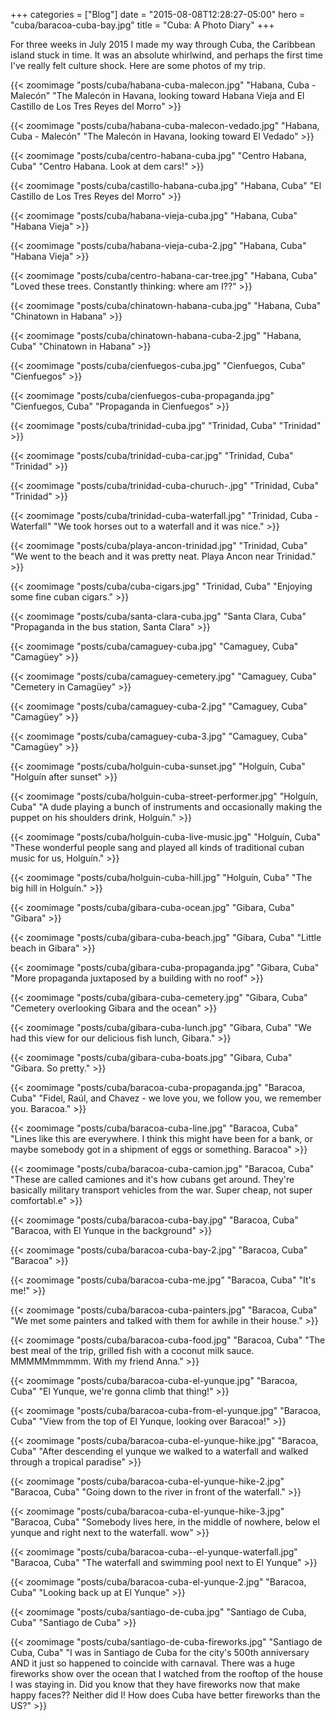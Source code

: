 +++
categories = ["Blog"]
date = "2015-08-08T12:28:27-05:00"
hero = "cuba/baracoa-cuba-bay.jpg"
title = "Cuba: A Photo Diary"
+++

For three weeks in July 2015 I made my way through Cuba, the Caribbean island stuck in time. It was an absolute whirlwind, and perhaps the first time I've really felt culture shock. Here are some photos of my trip.

{{< zoomimage "posts/cuba/habana-cuba-malecon.jpg" "Habana, Cuba - Malecón" "The Malecón in Havana, looking toward Habana Vieja and El Castillo de Los Tres Reyes del Morro" >}}

{{< zoomimage "posts/cuba/habana-cuba-malecon-vedado.jpg" "Habana, Cuba - Malecón" "The Malecón in Havana, looking toward El Vedado" >}}

{{< zoomimage "posts/cuba/centro-habana-cuba.jpg" "Centro Habana, Cuba" "Centro Habana. Look at dem cars!" >}}

{{< zoomimage "posts/cuba/castillo-habana-cuba.jpg" "Habana, Cuba" "El Castillo de Los Tres Reyes del Morro" >}}

{{< zoomimage "posts/cuba/habana-vieja-cuba.jpg" "Habana, Cuba" "Habana Vieja" >}}

{{< zoomimage "posts/cuba/habana-vieja-cuba-2.jpg" "Habana, Cuba" "Habana Vieja" >}}

{{< zoomimage "posts/cuba/centro-habana-car-tree.jpg" "Habana, Cuba" "Loved these trees. Constantly thinking: where am I??" >}}

{{< zoomimage "posts/cuba/chinatown-habana-cuba.jpg" "Habana, Cuba" "Chinatown in Habana" >}}

{{< zoomimage "posts/cuba/chinatown-habana-cuba-2.jpg" "Habana, Cuba" "Chinatown in Habana" >}}

{{< zoomimage "posts/cuba/cienfuegos-cuba.jpg" "Cienfuegos, Cuba" "Cienfuegos" >}}

{{< zoomimage "posts/cuba/cienfuegos-cuba-propaganda.jpg" "Cienfuegos, Cuba" "Propaganda in Cienfuegos" >}}

{{< zoomimage "posts/cuba/trinidad-cuba.jpg" "Trinidad, Cuba" "Trinidad" >}}

{{< zoomimage "posts/cuba/trinidad-cuba-car.jpg" "Trinidad, Cuba" "Trinidad" >}}

{{< zoomimage "posts/cuba/trinidad-cuba-churuch-.jpg" "Trinidad, Cuba" "Trinidad" >}}

{{< zoomimage "posts/cuba/trinidad-cuba-waterfall.jpg" "Trinidad, Cuba - Waterfall" "We took horses out to a waterfall and it was nice." >}}

{{< zoomimage "posts/cuba/playa-ancon-trinidad.jpg" "Trinidad, Cuba" "We went to the beach and it was pretty neat. Playa Ancon near Trinidad." >}}

{{< zoomimage "posts/cuba/cuba-cigars.jpg" "Trinidad, Cuba" "Enjoying some fine cuban cigars." >}}

{{< zoomimage "posts/cuba/santa-clara-cuba.jpg" "Santa Clara, Cuba" "Propaganda in the bus station, Santa Clara" >}}

{{< zoomimage "posts/cuba/camaguey-cuba.jpg" "Camaguey, Cuba" "Camagüey" >}}

{{< zoomimage "posts/cuba/camaguey-cemetery.jpg" "Camaguey, Cuba" "Cemetery in Camagüey" >}}

{{< zoomimage "posts/cuba/camaguey-cuba-2.jpg" "Camaguey, Cuba" "Camagüey" >}}

{{< zoomimage "posts/cuba/camaguey-cuba-3.jpg" "Camaguey, Cuba" "Camagüey" >}}

{{< zoomimage "posts/cuba/holguin-cuba-sunset.jpg" "Holguín, Cuba" "Holguín after sunset" >}}

{{< zoomimage "posts/cuba/holguin-cuba-street-performer.jpg" "Holguín, Cuba" "A dude playing a bunch of instruments and occasionally making the puppet on his shoulders drink, Holguín." >}}

{{< zoomimage "posts/cuba/holguin-cuba-live-music.jpg" "Holguín, Cuba" "These wonderful people sang and played all kinds of traditional cuban music for us, Holguín." >}}

{{< zoomimage "posts/cuba/holguin-cuba-hill.jpg" "Holguín, Cuba" "The big hill in Holguín." >}}

{{< zoomimage "posts/cuba/gibara-cuba-ocean.jpg" "Gibara, Cuba" "Gibara" >}}

{{< zoomimage "posts/cuba/gibara-cuba-beach.jpg" "Gibara, Cuba" "Little beach in Gibara" >}}

{{< zoomimage "posts/cuba/gibara-cuba-propaganda.jpg" "Gibara, Cuba" "More propaganda juxtaposed by a building with no roof" >}}

{{< zoomimage "posts/cuba/gibara-cuba-cemetery.jpg" "Gibara, Cuba" "Cemetery overlooking Gibara and the ocean" >}}

{{< zoomimage "posts/cuba/gibara-cuba-lunch.jpg" "Gibara, Cuba" "We had this view for our delicious fish lunch, Gibara." >}}

{{< zoomimage "posts/cuba/gibara-cuba-boats.jpg" "Gibara, Cuba" "Gibara. So pretty." >}}

{{< zoomimage "posts/cuba/baracoa-cuba-propaganda.jpg" "Baracoa, Cuba" "Fidel, Raúl, and Chavez - we love you, we follow you, we remember you. Baracoa." >}}

{{< zoomimage "posts/cuba/baracoa-cuba-line.jpg" "Baracoa, Cuba" "Lines like this are everywhere. I think this might have been for a bank, or maybe somebody got in a shipment of eggs or something. Baracoa" >}}

{{< zoomimage "posts/cuba/baracoa-cuba-camion.jpg" "Baracoa, Cuba" "These are called camiones and it's how cubans get around. They're basically military transport vehicles from the war. Super cheap, not super comfortabl.e" >}}

{{< zoomimage "posts/cuba/baracoa-cuba-bay.jpg" "Baracoa, Cuba" "Baracoa, with El Yunque in the background" >}}

{{< zoomimage "posts/cuba/baracoa-cuba-bay-2.jpg" "Baracoa, Cuba" "Baracoa" >}}

{{< zoomimage "posts/cuba/baracoa-cuba-me.jpg" "Baracoa, Cuba" "It's me!" >}}

{{< zoomimage "posts/cuba/baracoa-cuba-painters.jpg" "Baracoa, Cuba" "We met some painters and talked with them for awhile in their house." >}}

{{< zoomimage "posts/cuba/baracoa-cuba-food.jpg" "Baracoa, Cuba" "The best meal of the trip, grilled fish with a coconut milk sauce. MMMMMmmmmm. With my friend Anna." >}}

{{< zoomimage "posts/cuba/baracoa-cuba-el-yunque.jpg" "Baracoa, Cuba" "El Yunque, we're gonna climb that thing!" >}}

{{< zoomimage "posts/cuba/baracoa-cuba-from-el-yunque.jpg" "Baracoa, Cuba" "View from the top of El Yunque, looking over Baracoa!" >}}

{{< zoomimage "posts/cuba/baracoa-cuba-el-yunque-hike.jpg" "Baracoa, Cuba" "After descending el yunque we walked to a waterfall and walked through a tropical paradise" >}}

{{< zoomimage "posts/cuba/baracoa-cuba-el-yunque-hike-2.jpg" "Baracoa, Cuba" "Going down to the river in front of the waterfall." >}}

{{< zoomimage "posts/cuba/baracoa-cuba-el-yunque-hike-3.jpg" "Baracoa, Cuba" "Somebody lives here, in the middle of nowhere, below el yunque and right next to the waterfall. wow" >}}

{{< zoomimage "posts/cuba/baracoa-cuba--el-yunque-waterfall.jpg" "Baracoa, Cuba" "The waterfall and swimming pool next to El Yunque" >}}

{{< zoomimage "posts/cuba/baracoa-cuba-el-yunque-2.jpg" "Baracoa, Cuba" "Looking back up at El Yunque" >}}

{{< zoomimage "posts/cuba/santiago-de-cuba.jpg" "Santiago de Cuba, Cuba" "Santiago de Cuba" >}}

{{< zoomimage "posts/cuba/santiago-de-cuba-fireworks.jpg" "Santiago de Cuba, Cuba" "I was in Santiago de Cuba for the city's 500th anniversary AND it just so happened to coincide with carnaval. There was a huge fireworks show over the ocean that I watched from the rooftop of the house I was staying in. Did you know that they have fireworks now that make happy faces?? Neither did I! How does Cuba have better fireworks than the US?" >}}
